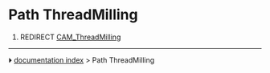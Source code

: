 # Path ThreadMilling
1.  REDIRECT [CAM_ThreadMilling](CAM_ThreadMilling.md)



---
⏵ [documentation index](../README.md) > Path ThreadMilling

